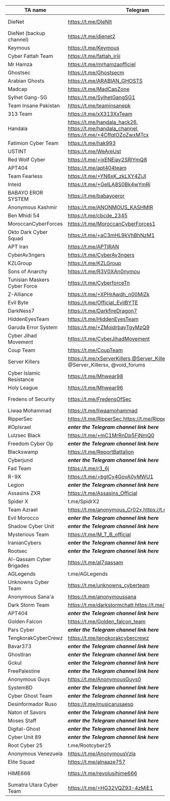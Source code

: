 |TA name|Telegram|Website|Other info|
| ------ | ------ | ------ | ------ |
|DieNet|https://t.me/DIeNlt||https://dienet-cc.github.io/public_html - https://diedetector.ct.ws - Contact: @dnsupportbot|
|DieNet (backup channel)|https://t.me/dienet2|||
|Keymous|https://t.me/Keymous|||
|Cyber Fattah Team|https://t.me/fattah_iriii|||
|Mr Hamza|https://t.me/mrhamzaofficiel|||
|Ghostsec|https://t.me/Ghostsecm|||
|Arabian Ghosts|https://t.me/ARABIAN_GHOSTS|||
|Madcap|https://t.me/MadCapZone|||
|Sylhet Gang-SG|https://t.me/SylhetGangSG1||Contact: @musab_63|
|Team Insane Pakistan|https://t.me/teaminsanepk|||
|313 Team|https://t.me/xX313XxTeam|||
|Handala|https://t.me/handala_hack26, https://t.me/handala_channel, https://t.me/+4CffqtOZoZwxMTcx|https://handala.to, http://handala-hack.to, http://vmjfieomxhnfjba57sd6jjws2ogvowjgxhhfglsikqvvrnrajbmpxqqd.onion ||
|Fatimion Cyber Team|https://t.me/hak993|||
|USTINT|https://t.me/WeAreUst|||
|Red Wolf Cyber|https://t.me/+jxENEiay2SRlYmQ8|||
|APT404|https://t.me/apt404team|||
|Team Fearless|https://t.me/+YN6xK_zkLXY4ZjJl|||
|Inteid|https://t.me/+GeILA8S0Bk4wYmRi|||
|BABAYO EROR SYSTEM|https://t.me/babayoeror|||
|Anonymous Kashmir|https://t.me/ANONMOUS_KASHMIR|||
|Ben Mhidi 54|https://t.me/cbcde_2345|||
|MoroccanCyberForces|https://t.me/MoroccanCyberForces1|||
|Okto Dark Cyber Squad|https://t.me/+aC3mHL9kVhBhNzM1|||
|APT Iran|https://t.me/APTIRAN|||
|CyberAv3ngers|https://t.me/CyberAv3ngers|||
|KZLGroup|https://t.me/KZLGroup|||
|Sons of Anarchy|https://t.me/R3V0XAn0nymou|||
|Tunisian Maskers Cyber Force|https://t.me/CyberforceTn|||
|Z-Alliance|https://t.me/+XPHrAwdh_n00MjZk|||
|Evil Byte|https://t.me/Official_EvilBYTE|||
|DarkNess7|https://t.me/DarkfireDragon7|||
|HiddenEyesTeam|https://t.me/HiddenEyesTeam|||
|Garuda Error System|https://t.me/+ZMoidrbayTgyMzQ9|||
|Cyber Jihad Movement|https://t.me/CyberJihadMovement|||
|Coup Team|https://t.me/CoupTeam|||
|Server Killers|https://t.me/xServerKillers,@Server_Killers_bot, @Server_Killersx, @void_forums|| X account:https://x.com/Server_Killers|||
|Cyber Islamic Resistance|https://t.me/Mhwear98|||
|Holy League|https://t.me/Mhwear96|||
|Fredens of Security|https://t.me/FredensOfSec||X account: https://x.com/FOS2025, Instagram account: https://www.instagram.com/fredensboys|
|Liwaa Mohammad|https://t.me/liwaamohammad|||
|RipperSec|https://t.me/RipperSec,https://t.me/RipperSecOfficial|||
|#OpIsrael|***enter the Telegram channel link here***|||
|Lulzsec Black|https://t.me/+mC1MrRnDp5FjNmQ0|||
|Freedom Cyber Op|***enter the Telegram channel link here***|||
|Blackswamp|https://t.me/ReportBattalion|||
|Cyberjund|***enter the Telegram channel link here***|||
|Fad Team|https://t.me/r3_6j|||
|R-9X|https://t.me/+bgICy4GovA0yMWU1|||
|Legion|***enter the Telegram channel link here***|||
|Assasins ZXR|https://t.me/Assasins_Official|||
|Spider X|t.me/SpidrX2|||
|Team Azrael|https://t.me/anonymous_Cr02x,https://t.me/IndoHaxSec2|||
|Evil Morocco|***enter the Telegram channel link here***|||
|Shadow Cyber Unit|***enter the Telegram channel link here***|||
|Mysterious Team|https://t.me/M_T_B_official|||
|IranianCybers|***enter the Telegram channel link here***|||
|Rootsec|***enter the Telegram channel link here***|||
|Al-Qassam Cyber Brigades|https://t.me/al7qassam|||
|AGLegends|t.me/AGLegends||dnb.com/de-de/upik-en.html|||
|Unknowns Cyber Team|https://t.me/unknowns_cyberteam|||
|Anonymous Sana'a|https://t.me/anonymoussana|||
|Dark Storm Team|https://t.me/darkstormchatt,https://t.me/darkstormteam21||X:https://x.com/DarkStormteam2?t=A30vcdDQNZqr7XNwbSp4ng&s=09|||
|APT404|***enter the Telegram channel link here***|||
|Golden Falcon|https://t.me/Golden_falcon_team|||
|Pars Cyber|***enter the Telegram channel link here***|||
|TengkorakCyberCrewz|https://t.me/tengkorakcybercrewz|||
|Bavar373|***enter the Telegram channel link here***|||
|GhostIran|***enter the Telegram channel link here***|||
|Gckul|***enter the Telegram channel link here***|||
|FreePalestine|***enter the Telegram channel link here***|||
|Anonymous Guys|https://t.me/AnonymousGuys0|||
|SystemBD|***enter the Telegram channel link here***|||
|Cyber Ghost Team|***enter the Telegram channel link here***|||
|Desinformador Ruso|https://t.me/musicarusaesp|||
|Naton of Savors|***enter the Telegram channel link here***|||
|Moses Staff|***enter the Telegram channel link here***|https://moses-staff.se||
|Digital-Ghost|***enter the Telegram channel link here***|||
|Cyber Unit 89|***enter the Telegram channel link here***|||
|Root Cyber 25|t.me/Rootcyber25|||
|Anonymous Venezuela|https://t.me/AnonymousVzla|||
|Elite Squad|https://t.me/alnaaze757|||
|HIME666|https://t.me/revolusihime666||https://x.com/Himenisme666 - TOX ID SUPPORT DA2F5C22D988598A39A1BE9AA83B6B6CEF433BA269BA146DB7CA00D|
|Sumatra Utara Cyber Team|https://t.me/+HG32VQZ93-4zMjE1|||
